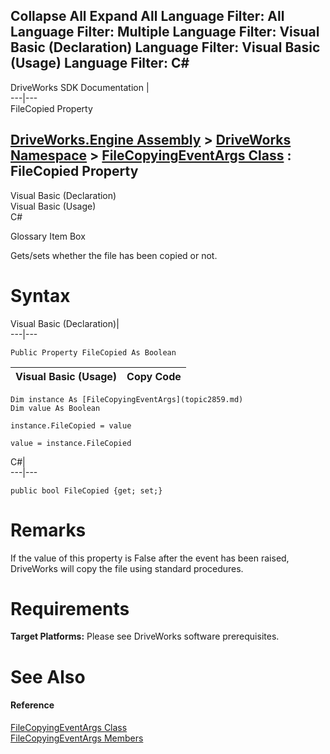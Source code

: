 Collapse All Expand All Language Filter: All  Language Filter: Multiple  Language Filter: Visual Basic (Declaration) Language Filter: Visual Basic (Usage) Language Filter: C#  
---  
DriveWorks SDK Documentation  |   
---|---  
FileCopied Property   
  
[DriveWorks.Engine Assembly](topic2156.md) > [DriveWorks Namespace](topic2159.md) > [FileCopyingEventArgs Class](topic2859.md) : FileCopied Property  
---  
  
Visual Basic (Declaration)    
Visual Basic (Usage)    
C# 

Glossary Item Box

Gets/sets whether the file has been copied or not. 

# Syntax

Visual Basic (Declaration)|   
---|---  
      
    
    Public Property FileCopied As Boolean  
  
Visual Basic (Usage)| Copy Code  
---|---  
      
    
    Dim instance As [FileCopyingEventArgs](topic2859.md)
    Dim value As Boolean
     
    instance.FileCopied = value
     
    value = instance.FileCopied  
  
C#|   
---|---  
      
    
    public bool FileCopied {get; set;}  
  
# Remarks

If the value of this property is False after the event has been raised, DriveWorks will copy the file using standard procedures.

# Requirements

**Target Platforms:** Please see DriveWorks software prerequisites.

# See Also

#### Reference

[FileCopyingEventArgs Class](topic2859.md)   
[FileCopyingEventArgs Members](topic2860.md)


